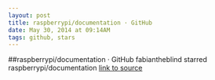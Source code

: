 ```yaml
---
layout: post
title: raspberrypi/documentation · GitHub
date: May 30, 2014 at 09:14AM
tags: github, stars
---
```

##raspberrypi/documentation · GitHub
fabiantheblind starred raspberrypi/documentation
[link to source](http://ift.tt/1pnOooB) 
